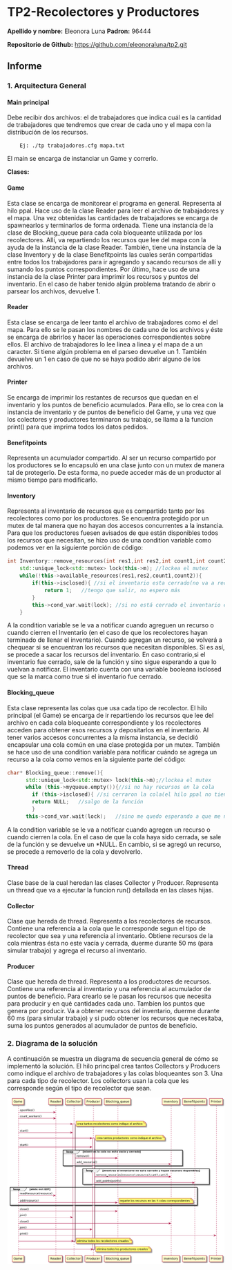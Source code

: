 # TP2-Recolectores y Productores

**Apellido y nombre:** Eleonora Luna 
**Padron:** 96444

**Repositorio de Github:** https://github.com/eleonoraluna/tp2.git

## Informe

### 1. Arquitectura General

#### Main principal

Debe recibir dos archivos: el de trabajadores que indica cuál es la cantidad de trabajadores
que tendremos que crear de cada uno y el mapa con la distribución de los recursos.

```
    Ej: ./tp trabajadores.cfg mapa.txt
```

El main se encarga de instanciar un Game y correrlo.

**Clases:**

#### Game

Esta clase se encarga de monitorear el programa en general. Representa al hilo ppal. Hace uso de la clase
Reader para leer el archivo de trabajadores y el mapa. Una vez obtenidas las cantidades de trabajadores se
encarga de spawnearlos y terminarlos de forma ordenada. Tiene una instancia de la clase de
Blocking_queue para cada cola bloqueante utilizada por los recolectores. Allí, va repartiendo
los recursos que lee del mapa con la ayuda de la instancia de la clase Reader. También, tiene
una instancia de la clase Inventory y de la clase Benefitpoints las cuales serán compartidas entre
todos los trabajadores para ir agregando y sacando recursos de allí y sumando los puntos correspondientes.
Por último, hace uso de una instancia de la clase Printer para imprimir los recursos y puntos del inventario.
En el caso de haber tenido algún problema tratando de abrir o parsear los archivos, devuelve 1.

#### Reader

Esta clase se encarga de leer tanto el archivo de trabajadores como el del mapa. Para ello se le pasan
los nombres de cada uno de los archivos y éste se encarga de abrirlos y hacer las operaciones correspondientes
sobre ellos. El archivo de trabajadores lo lee linea a linea y el mapa de a un caracter. Si tiene algún problema
en el parseo devuelve un 1. También devuelve un 1 en caso de que no se haya podido abrir alguno de los archivos.

#### Printer

Se encarga de imprimir los restantes de recursos que quedan en el inventario y los puntos de beneficio
acumulados. Para ello, se lo crea con la instancia de inventario y de puntos de beneficio del Game,
y una vez que los colectores y productores terminaron su trabajo, se llama a la funcion print() para
que imprima todos los datos pedidos.

#### Benefitpoints
Representa un acumulador compartido. Al ser un recurso compartido por los productores se lo encapsuló
en una clase junto con un mutex de manera tal de protegerlo. De esta forma, no puede acceder más de un
productor al mismo tiempo para modificarlo.

#### Inventory
Representa al inventario de recursos que es compartido tanto por los recolectores como por los productores.
Se encuentra protegido por un mutex de tal manera que no hayan dos accesos concurrentes a la instancia.
Para que los productores fuesen avisados de que están disponibles todos los recursos que necesitan, se hizo
uso de una condition variable como podemos ver en la siguiente porción de código:

```c++
int Inventory::remove_resources(int res1,int res2,int count1,int count2){
	std::unique_lock<std::mutex> lock(this->m); //lockea el mutex
	while(!this->available_resources(res1,res2,count1,count2)){
		if(this->isclosed){ //si el inventario esta cerrado(no va a recibir más recursos)
			return 1;   //tengo que salir, no espero más
		}
		this->cond_var.wait(lock); //si no está cerrado el inventario espero a que me despierten
	}
```
A la condition variable se le va a notificar cuando agreguen un recurso o cuando cierren el Inventario (en el
caso de que los recolectores hayan terminado de llenar el inventario). Cuando agregan un recurso, se volverá a 
chequear si se encuentran los recursos que necesitan disponibles. Si es así, se procede a sacar los recursos del 
inventario. En caso contrario,si el inventario fue cerrado, sale de la función y sino sigue esperando a que lo vuelvan a 
notificar. El inventario cuenta con una variable booleana isclosed que se la marca como true si el inventario fue cerrado.

#### Blocking_queue
Esta clase representa las colas que usa cada tipo de recolector. El hilo principal (el Game) se encarga de ir repartiendo
los recursos que lee del archivo en cada cola bloqueante correspondiente y los recolectores acceden para obtener esos
recursos y depositarlos en el inventario. Al tener varios accesos concurrentes a la misma instancia, se decidió encapsular
una cola común en una clase protegida por un mutex. También se hace uso de una condition variable para notificar
cuándo se agrega un recurso a la cola como vemos en la siguiente parte del código:

```c++
char* Blocking_queue::remove(){
      std::unique_lock<std::mutex> lock(this->m);//lockea el mutex
      while (this->myqueue.empty()){//si no hay recursos en la cola
        if (this->isclosed){ //si cerraron la cola(el hilo ppal no tiene más recursos para colocar en ella)
		return NULL;   //salgo de la función
        }
      this->cond_var.wait(lock);   //sino me quedo esperando a que me notifiquen cuando agregan un recurso
```
A la condition variable se le va a notificar cuando agregen un recurso o cuando cierren la cola. En el caso de que la 
cola haya sido cerrada, se sale de la función y se devuelve un *NULL. En cambio, si se agregó un recurso, se procede a
removerlo de la cola y devolverlo.

#### Thread
Clase base de la cual heredan las clases Collector y Producer. Representa un thread que va a ejecutar la funcion run()
detallada en las clases hijas.

#### Collector
Clase que hereda de thread. Representa a los recolectores de recursos. Contiene una referencia a la cola que le
corresponde segun el tipo de recolector que sea y una referencia al inventario. Obtiene recursos de la cola mientras
ésta no este vacía y cerrada, duerme durante 50 ms (para simular trabajo) y agrega el recurso al inventario.

#### Producer
Clase que hereda de thread. Representa a los productores de recursos. Contiene una referencia al inventario y una
referencia al acumulador de puntos de beneficio. Para crearlo se le pasan los recursos que necesita para producir
y en qué cantidades cada uno. Tambíen los puntos que genera por producir. Va a obtener recursos del inventario,
duerme durante 60 ms (para simular trabajo) y si pudo obtener los recursos que necesitaba, suma los puntos
generados al acumulador de puntos de beneficio.

### 2. Diagrama de la solución

A continuación se muestra un diagrama de secuencia general de cómo se implementó la solución. El hilo principal
crea tantos Collectors y Producers como indique el archivo de trabajadores y las colas bloqueantes son 3.
Una para cada tipo de recolector. Los collectors usan la cola que les corresponde según el tipo de recolector que sean.


<p align="center">
<img src="diag_secuencia.png">
</p>

